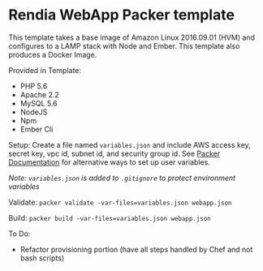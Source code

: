 # Rendia WebApp Packer template

This template takes a base image of Amazon Linux 2016.09.01 (HVM) and configures to a LAMP stack with Node and Ember. This template also produces a Docker Image.

Provided in Template:
 * PHP 5.6
 * Apache 2.2
 * MySQL 5.6
 * NodeJS
 * Npm
 * Ember Cli

Setup:
Create a file named `variables.json` and include AWS access key, secret key, vpc id, subnet id, and security group id. See [Packer Documentation](https://www.packer.io/docs/templates/user-variables.html) for alternative ways to set up user variables.

_Note: `variables.json` is added to `.gitignore` to protect environment variables_

Validate:
`packer validate -var-files=variables.json webapp.json`

Build:
`packer build -var-files=variables.json webapp.json`

To Do:
- Refactor provisioning portion (have all steps handled by Chef and not bash scripts)

